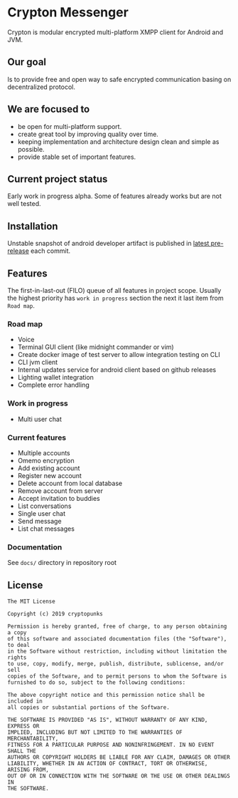 # Crypton Messenger
Crypton is modular encrypted multi-platform XMPP client for Android and JVM.

## Our goal
Is to provide free and open way to safe encrypted communication basing on decentralized protocol.  

## We are focused to
* be open for multi-platform support.
* create great tool by improving quality over time.
* keeping implementation and architecture design clean and simple as possible.
* provide stable set of important features.

## Current project status
Early work in progress alpha. Some of features already works but are not well tested.

## Installation 
Unstable snapshot of android developer artifact is published in
[latest pre-release](https://github.com/cryptopunkscc/crypton/releases/tag/latest) each commit.

## Features
The first-in-last-out (FILO) queue of all features in project scope. 
Usually the highest priority has `work in progress` section the next it last item from `Road map`.  

### Road map
* Voice
* Terminal GUI client (like midnight commander or vim)
* Create docker image of test server to allow integration testing on CLI
* CLI jvm client
* Internal updates service for android client based on github releases
* Lighting wallet integration 
* Complete error handling

### Work in progress
* Multi user chat

### Current features
* Multiple accounts
* Omemo encryption
* Add existing account
* Register new account
* Delete account from local database
* Remove account from server
* Accept invitation to buddies
* List conversations
* Single user chat
* Send message
* List chat messages

### Documentation
See `docs/` directory in repository root

## License
```
The MIT License

Copyright (c) 2019 cryptopunks

Permission is hereby granted, free of charge, to any person obtaining a copy
of this software and associated documentation files (the "Software"), to deal
in the Software without restriction, including without limitation the rights
to use, copy, modify, merge, publish, distribute, sublicense, and/or sell
copies of the Software, and to permit persons to whom the Software is
furnished to do so, subject to the following conditions:

The above copyright notice and this permission notice shall be included in
all copies or substantial portions of the Software.

THE SOFTWARE IS PROVIDED "AS IS", WITHOUT WARRANTY OF ANY KIND, EXPRESS OR
IMPLIED, INCLUDING BUT NOT LIMITED TO THE WARRANTIES OF MERCHANTABILITY,
FITNESS FOR A PARTICULAR PURPOSE AND NONINFRINGEMENT. IN NO EVENT SHALL THE
AUTHORS OR COPYRIGHT HOLDERS BE LIABLE FOR ANY CLAIM, DAMAGES OR OTHER
LIABILITY, WHETHER IN AN ACTION OF CONTRACT, TORT OR OTHERWISE, ARISING FROM,
OUT OF OR IN CONNECTION WITH THE SOFTWARE OR THE USE OR OTHER DEALINGS IN
THE SOFTWARE.
```
